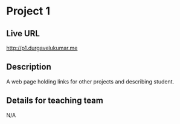 # Project 1

## Live URL
<http://p1.durgavelukumar.me>

## Description
A web page holding links for other projects and describing student.

## Details for teaching team
N/A